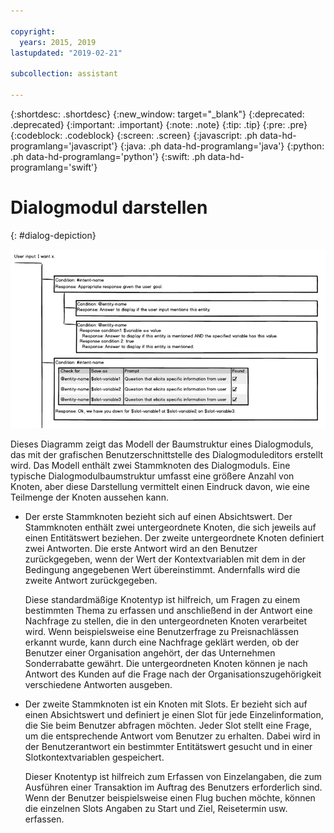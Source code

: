 ```yaml
---

copyright:
  years: 2015, 2019
lastupdated: "2019-02-21"

subcollection: assistant

---
```


{:shortdesc: .shortdesc}
{:new_window: target="_blank"}
{:deprecated: .deprecated}
{:important: .important}
{:note: .note}
{:tip: .tip}
{:pre: .pre}
{:codeblock: .codeblock}
{:screen: .screen}
{:javascript: .ph data-hd-programlang='javascript'}
{:java: .ph data-hd-programlang='java'}
{:python: .ph data-hd-programlang='python'}
{:swift: .ph data-hd-programlang='swift'}

# Dialogmodul darstellen
{: #dialog-depiction}

![Beispiel für die Baumstruktur eines Dialogmoduls mit Beispielinhalt](images/dialog-depiction-full.png)

Dieses Diagramm zeigt das Modell der Baumstruktur eines Dialogmoduls, das mit der grafischen Benutzerschnittstelle des Dialogmoduleditors erstellt wird. Das Modell enthält zwei Stammknoten des Dialogmoduls. Eine typische Dialogmodulbaumstruktur umfasst eine größere Anzahl von Knoten, aber diese Darstellung vermittelt einen Eindruck davon, wie eine Teilmenge der Knoten aussehen kann.

- Der erste Stammknoten bezieht sich auf einen Absichtswert. Der Stammknoten enthält zwei untergeordnete Knoten, die sich jeweils auf einen Entitätswert beziehen. Der zweite untergeordnete Knoten definiert zwei Antworten. Die erste Antwort wird an den Benutzer zurückgegeben, wenn der Wert der Kontextvariablen mit dem in der Bedingung angegebenen Wert übereinstimmt. Andernfalls wird die zweite Antwort zurückgegeben. 

  Diese standardmäßige Knotentyp ist hilfreich, um Fragen zu einem bestimmten Thema zu erfassen und anschließend in der Antwort eine Nachfrage zu stellen, die in den untergeordneten Knoten verarbeitet wird. Wenn beispielsweise eine Benutzerfrage zu Preisnachlässen erkannt wurde, kann durch eine Nachfrage geklärt werden, ob der Benutzer einer Organisation angehört, der das Unternehmen Sonderrabatte gewährt. Die untergeordneten Knoten können je nach Antwort des Kunden auf die Frage nach der Organisationszugehörigkeit verschiedene Antworten ausgeben. 

- Der zweite Stammknoten ist ein Knoten mit Slots. Er bezieht sich auf einen Absichtswert und definiert je einen Slot für jede Einzelinformation, die Sie beim Benutzer abfragen möchten. Jeder Slot stellt eine Frage, um die entsprechende Antwort vom Benutzer zu erhalten. Dabei wird in der Benutzerantwort ein bestimmter Entitätswert gesucht und in einer Slotkontextvariablen gespeichert. 

  Dieser Knotentyp ist hilfreich zum Erfassen von Einzelangaben, die zum Ausführen einer Transaktion im Auftrag des Benutzers erforderlich sind. Wenn der Benutzer beispielsweise einen Flug buchen möchte, können die einzelnen Slots Angaben zu Start und Ziel, Reisetermin usw. erfassen.
